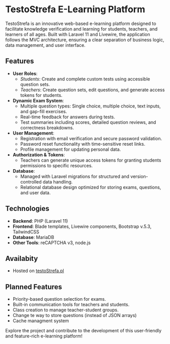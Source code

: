 # TestoStrefa E-Learning Platform

TestoStrefa is an innovative web-based e-learning platform designed to facilitate knowledge verification and learning for students, teachers, and learners of all ages. Built with Laravel 11 and Livewire, the application follows the MVC architecture, ensuring a clear separation of business logic, data management, and user interface.

## Features

- **User Roles**:
    - *Students*: Create and complete custom tests using accessible question sets.
    - *Teachers*: Create question sets, edit questions, and generate access tokens for students.
- **Dynamic Exam System**:
    - Multiple question types: Single choice, multiple choice, text inputs, and gap-fill exercises.
    - Real-time feedback for answers during tests.
    - Test summaries including scores, detailed question reviews, and correctness breakdowns.
- **User Management**:
    - Registration with email verification and secure password validation.
    - Password reset functionality with time-sensitive reset links.
    - Profile management for updating personal data.
- **Authorization & Tokens**:
    - Teachers can generate unique access tokens for granting students permissions to specific resources.
- **Database**:
    - Managed with Laravel migrations for structured and version-controlled data handling.
    - Relational database design optimized for storing exams, questions, and user data.

## Technologies

- **Backend**: PHP (Laravel 11)
- **Frontend**: Blade templates, Livewire components, Bootstrap v.5.3, TailwindCSS
- **Database**: MariaDB
- **Other Tools**: reCAPTCHA v3, node.js

## Availabity
- Hosted on [testoStrefa.pl](https://testostrefa.pl)

## Planned Features

- Priority-based question selection for exams.
- Built-in communication tools for teachers and students.
- Class creation to manage teacher-student groups.
- Change te way to store questions (instead of JSON arrays)
- Cache managment system

Explore the project and contribute to the development of this user-friendly and feature-rich e-learning platform!
